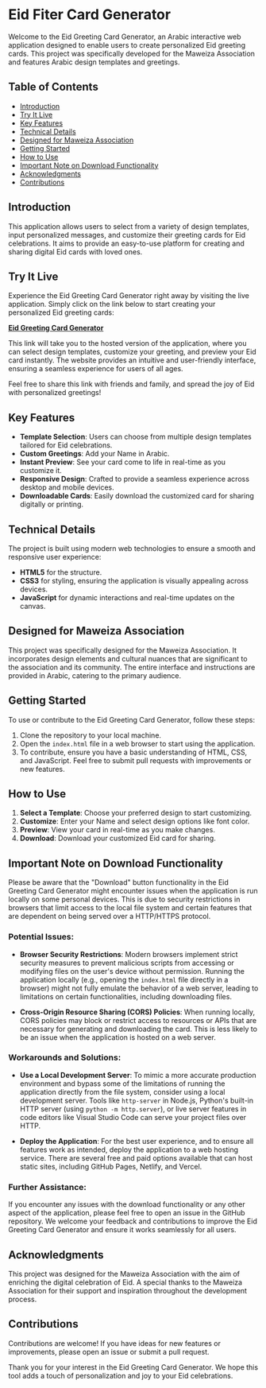 # Eid Fiter Card Generator

Welcome to the Eid Greeting Card Generator, an Arabic interactive web application designed to enable users to create personalized Eid greeting cards. This project was specifically developed for the Maweiza Association and features Arabic design templates and greetings.

## Table of Contents
- [Introduction](#introduction)
- [Try It Live](#try-it-live)
- [Key Features](#key-features)
- [Technical Details](#technical-details)
- [Designed for Maweiza Association](#designed-for-maweiza-association)
- [Getting Started](#getting-started)
- [How to Use](#how-to-use)
- [Important Note on Download Functionality](#important-note-on-download-functionality)
- [Acknowledgments](#acknowledgments)
- [Contributions](#contributions)

## Introduction

This application allows users to select from a variety of design templates, input personalized messages, and customize their greeting cards for Eid celebrations. It aims to provide an easy-to-use platform for creating and sharing digital Eid cards with loved ones.

## Try It Live

Experience the Eid Greeting Card Generator right away by visiting the live application. Simply click on the link below to start creating your personalized Eid greeting cards:

[**Eid Greeting Card Generator**](https://mawaddahh.github.io/Eid-Mubark-Card/)

This link will take you to the hosted version of the application, where you can select design templates, customize your greeting, and preview your Eid card instantly. The website provides an intuitive and user-friendly interface, ensuring a seamless experience for users of all ages.

Feel free to share this link with friends and family, and spread the joy of Eid with personalized greetings!

## Key Features

- **Template Selection**: Users can choose from multiple design templates tailored for Eid celebrations.
- **Custom Greetings**: Add your Name in Arabic.
- **Instant Preview**: See your card come to life in real-time as you customize it.
- **Responsive Design**: Crafted to provide a seamless experience across desktop and mobile devices.
- **Downloadable Cards**: Easily download the customized card for sharing digitally or printing.

## Technical Details

The project is built using modern web technologies to ensure a smooth and responsive user experience:
- **HTML5** for the structure.
- **CSS3** for styling, ensuring the application is visually appealing across devices.
- **JavaScript** for dynamic interactions and real-time updates on the canvas.

## Designed for Maweiza Association

This project was specifically designed for the Maweiza Association. It incorporates design elements and cultural nuances that are significant to the association and its community. The entire interface and instructions are provided in Arabic, catering to the primary audience.

## Getting Started

To use or contribute to the Eid Greeting Card Generator, follow these steps:

1. Clone the repository to your local machine.
2. Open the `index.html` file in a web browser to start using the application.
3. To contribute, ensure you have a basic understanding of HTML, CSS, and JavaScript. Feel free to submit pull requests with improvements or new features.

## How to Use

1. **Select a Template**: Choose your preferred design to start customizing.
2. **Customize**: Enter your Name and select design options like font color.
3. **Preview**: View your card in real-time as you make changes.
4. **Download**: Download your customized Eid card for sharing.

## Important Note on Download Functionality

Please be aware that the "Download" button functionality in the Eid Greeting Card Generator might encounter issues when the application is run locally on some personal devices. This is due to security restrictions in browsers that limit access to the local file system and certain features that are dependent on being served over a HTTP/HTTPS protocol.

### Potential Issues:

- **Browser Security Restrictions**: Modern browsers implement strict security measures to prevent malicious scripts from accessing or modifying files on the user's device without permission. Running the application locally (e.g., opening the `index.html` file directly in a browser) might not fully emulate the behavior of a web server, leading to limitations on certain functionalities, including downloading files.

- **Cross-Origin Resource Sharing (CORS) Policies**: When running locally, CORS policies may block or restrict access to resources or APIs that are necessary for generating and downloading the card. This is less likely to be an issue when the application is hosted on a web server.

### Workarounds and Solutions:

- **Use a Local Development Server**: To mimic a more accurate production environment and bypass some of the limitations of running the application directly from the file system, consider using a local development server. Tools like `http-server` in Node.js, Python's built-in HTTP server (using `python -m http.server`), or live server features in code editors like Visual Studio Code can serve your project files over HTTP.

- **Deploy the Application**: For the best user experience, and to ensure all features work as intended, deploy the application to a web hosting service. There are several free and paid options available that can host static sites, including GitHub Pages, Netlify, and Vercel.

### Further Assistance:

If you encounter any issues with the download functionality or any other aspect of the application, please feel free to open an issue in the GitHub repository. We welcome your feedback and contributions to improve the Eid Greeting Card Generator and ensure it works seamlessly for all users.



## Acknowledgments

This project was designed for the Maweiza Association with the aim of enriching the digital celebration of Eid. A special thanks to the Maweiza Association for their support and inspiration throughout the development process.

## Contributions

Contributions are welcome! If you have ideas for new features or improvements, please open an issue or submit a pull request.

Thank you for your interest in the Eid Greeting Card Generator. We hope this tool adds a touch of personalization and joy to your Eid celebrations.
